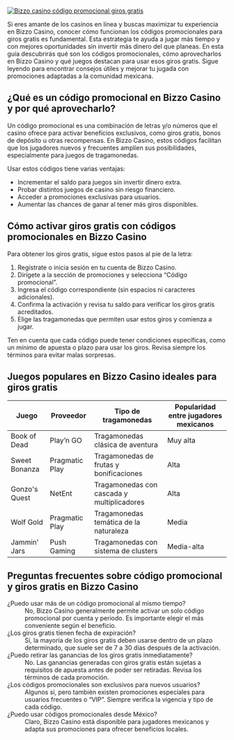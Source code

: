 [![Bizzo casino código promocional giros gratis](https://123-caf.pages.dev/gitsignup.png)](https://vrmoo.ru/Bt82HjjY)

<p>Si eres amante de los casinos en línea y buscas maximizar tu experiencia en Bizzo Casino, conocer cómo funcionan los códigos promocionales para giros gratis es fundamental. Esta estrategia te ayuda a jugar más tiempo y con mejores oportunidades sin invertir más dinero del que planeas. En esta guía descubrirás qué son los códigos promocionales, cómo aprovecharlos en Bizzo Casino y qué juegos destacan para usar esos giros gratis. Sigue leyendo para encontrar consejos útiles y mejorar tu jugada con promociones adaptadas a la comunidad mexicana.</p>  <h2>¿Qué es un código promocional en Bizzo Casino y por qué aprovecharlo?</h2> <p>Un código promocional es una combinación de letras y/o números que el casino ofrece para activar beneficios exclusivos, como giros gratis, bonos de depósito u otras recompensas. En Bizzo Casino, estos códigos facilitan que los jugadores nuevos y frecuentes amplíen sus posibilidades, especialmente para juegos de tragamonedas.</p> <p>Usar estos códigos tiene varias ventajas:</p> <ul> <li>Incrementar el saldo para juegos sin invertir dinero extra.</li> <li>Probar distintos juegos de casino sin riesgo financiero.</li> <li>Acceder a promociones exclusivas para usuarios.</li> <li>Aumentar las chances de ganar al tener más giros disponibles.</li> </ul>  <h2>Cómo activar giros gratis con códigos promocionales en Bizzo Casino</h2> <p>Para obtener los giros gratis, sigue estos pasos al pie de la letra:</p> <ol> <li>Regístrate o inicia sesión en tu cuenta de Bizzo Casino.</li> <li>Dirígete a la sección de promociones y selecciona “Código promocional”.</li> <li>Ingresa el código correspondiente (sin espacios ni caracteres adicionales).</li> <li>Confirma la activación y revisa tu saldo para verificar los giros gratis acreditados.</li> <li>Elige las tragamonedas que permiten usar estos giros y comienza a jugar.</li> </ol> <p>Ten en cuenta que cada código puede tener condiciones específicas, como un mínimo de apuesta o plazo para usar los giros. Revisa siempre los términos para evitar malas sorpresas.</p>  <h2>Juegos populares en Bizzo Casino ideales para giros gratis</h2> <table> <thead> <tr> <th>Juego</th> <th>Proveedor</th> <th>Tipo de tragamonedas</th> <th>Popularidad entre jugadores mexicanos</th> </tr> </thead> <tbody> <tr> <td>Book of Dead</td> <td>Play’n GO</td> <td>Tragamonedas clásica de aventura</td> <td>Muy alta</td> </tr> <tr> <td>Sweet Bonanza</td> <td>Pragmatic Play</td> <td>Tragamonedas de frutas y bonificaciones</td> <td>Alta</td> </tr> <tr> <td>Gonzo's Quest</td> <td>NetEnt</td> <td>Tragamonedas con cascada y multiplicadores</td> <td>Alta</td> </tr> <tr> <td>Wolf Gold</td> <td>Pragmatic Play</td> <td>Tragamonedas temática de la naturaleza</td> <td>Media</td> </tr> <tr> <td>Jammin’ Jars</td> <td>Push Gaming</td> <td>Tragamonedas con sistema de clusters</td> <td>Media-alta</td> </tr> </tbody> </table>  <h2>Preguntas frecuentes sobre código promocional y giros gratis en Bizzo Casino</h2> <dl> <dt>¿Puedo usar más de un código promocional al mismo tiempo?</dt> <dd>No, Bizzo Casino generalmente permite activar un solo código promocional por cuenta y periodo. Es importante elegir el más conveniente según el beneficio.</dd>  <dt>¿Los giros gratis tienen fecha de expiración?</dt> <dd>Sí, la mayoría de los giros gratis deben usarse dentro de un plazo determinado, que suele ser de 7 a 30 días después de la activación.</dd>  <dt>¿Puedo retirar las ganancias de los giros gratis inmediatamente?</dt> <dd>No. Las ganancias generadas con giros gratis están sujetas a requisitos de apuesta antes de poder ser retiradas. Revisa los términos de cada promoción.</dd>  <dt>¿Los códigos promocionales son exclusivos para nuevos usuarios?</dt> <dd>Algunos sí, pero también existen promociones especiales para usuarios frecuentes o “VIP”. Siempre verifica la vigencia y tipo de cada código.</dd>  <dt>¿Puedo usar códigos promocionales desde México?</dt> <dd>Claro, Bizzo Casino está disponible para jugadores mexicanos y adapta sus promociones para ofrecer beneficios locales.</dd> </dl>